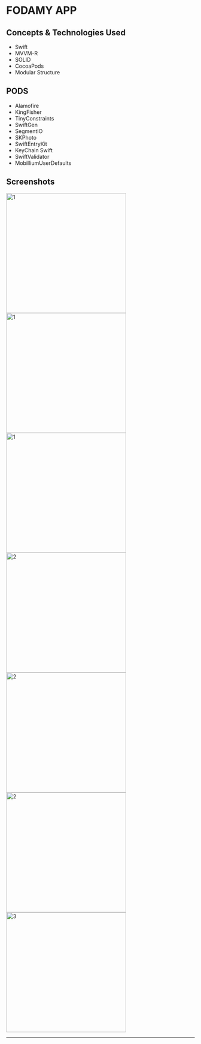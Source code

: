 # FODAMY APP

## Concepts & Technologies Used
- Swift
- MVVM-R
- SOLID
- CocoaPods
- Modular Structure
  
## PODS
- Alamofire
- KingFisher
- TinyConstraints
- SwiftGen
- SegmentIO
- SKPhoto
- SwiftEntryKit
- KeyChain Swift
- SwiftValidator
- MobilliumUserDefaults

## Screenshots
<img width="320" alt="1" src="https://github.com/sehribany/Fodamy/assets/65239293/7dc9e63d-bae7-4eab-a508-7c097dee0bd7"> 
<img width="320" alt="1" src="https://github.com/sehribany/Fodamy/assets/65239293/ce4f2131-ccd1-46c6-83e2-6a939c30c099"> 
<img width="320" alt="1" src="https://github.com/sehribany/Fodamy/assets/65239293/c2c0c237-9327-4fab-ab30-af3fac039b71"> 


<img width="320" alt="2" src="https://github.com/sehribany/Fodamy/assets/65239293/4bb9e7a9-a1bf-4a1e-9ea9-202f0829c753"> 
<img width="320" alt="2" src="https://github.com/sehribany/Fodamy/assets/65239293/62da1e4b-2e64-4fb4-a3f0-324e01cd0016"> 
<img width="320" alt="2" src="https://github.com/sehribany/Fodamy/assets/65239293/252b37cb-d70b-4a58-baaf-3f457692c8a0"> 

<img width="320" alt="3" src="https://github.com/sehribany/Fodamy/assets/65239293/33f8ac35-e9f6-45f1-a22f-23ea370f1655"> 

-------------------------------------

